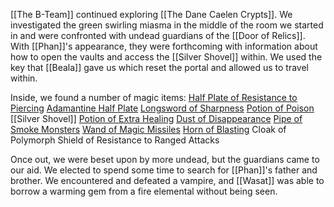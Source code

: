 [[The B-Team]] continued exploring [[The Dane Caelen Crypts]]. We investigated the green swirling miasma in the middle of the room we started in and were confronted with undead guardians of the [[Door of Relics]]. With [[Phan]]'s appearance, they were forthcoming with information about how to open the vaults and access the [[Silver Shovel]] within. We used the key that [[Beala]] gave us which reset the portal and allowed us to travel within.

Inside, we found a number of magic items:
[Half Plate of Resistance to Piercing](https://roll20.net/compendium/dnd5e/Items:Half%20Plate%20Armor%20of%20Force%20Resistance#content)
[Adamantine Half Plate](https://roll20.net/compendium/dnd5e/Adamantine%20Armor#h-Adamantine%20Armor)
[Longsword of Sharpness](https://roll20.net/compendium/dnd5e/Sword%20of%20Sharpness#h-Sword%20of%20Sharpness)
[Potion of Poison](https://roll20.net/compendium/dnd5e/Items:Potion%20of%20Poison/#h-Potion%20of%20Poison)
[[Silver Shovel]]
[Potion of Extra Healing](https://ruins-of-adventure.obsidianportal.com/items/potion-of-extra-healing-5e)
[Dust of Disappearance](https://roll20.net/compendium/dnd5e/Dust%20of%20Disappearance#h-Dust%20of%20Disappearance)
[Pipe of Smoke Monsters](http://dnd5e.wikidot.com/wondrous-items:pipe-of-smoke-monsters)
[Wand of Magic Missiles](https://roll20.net/compendium/dnd5e/Wand%20of%20Magic%20Missiles#content)
[Horn of Blasting](https://roll20.net/compendium/dnd5e/Horn%20of%20Blasting#h-Horn%20of%20Blasting)
Cloak of Polymorph
Shield of Resistance to Ranged Attacks

Once out, we were beset upon by more undead, but the guardians came to our aid. We elected to spend some time to search for [[Phan]]'s father and brother. We encountered and defeated a vampire, and [[Wasat]] was able to borrow a warming gem from a fire elemental without being seen.